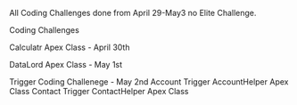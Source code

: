 All Coding Challenges done from April 29-May3 no Elite Challenge.

Coding Challenges

Calculatr Apex Class - April 30th

DataLord Apex Class - May 1st

Trigger Coding Challenege - May 2nd
Account Trigger
AccountHelper Apex Class
Contact Trigger
ContactHelper Apex Class